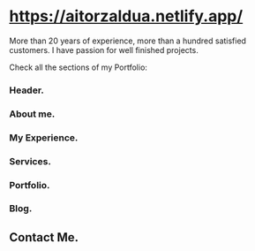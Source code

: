 # https://aitorzaldua.netlify.app/

More than 20 years of experience, more than a hundred satisfied customers.
I have passion for well finished projects.

Check all the sections of my Portfolio:

### Header.

### About me.

### My Experience.

### Services.

### Portfolio.

### Blog.

## Contact Me.

